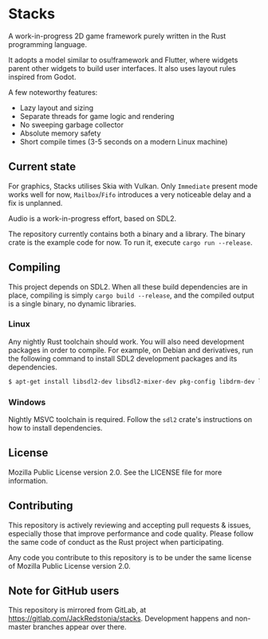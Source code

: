 # Stacks
A work-in-progress 2D game framework purely written in the Rust programming language.

It adopts a model similar to osu!framework and Flutter, where widgets parent other widgets to build user interfaces. It also uses layout rules inspired from Godot.

A few noteworthy features:
- Lazy layout and sizing
- Separate threads for game logic and rendering
- No sweeping garbage collector
- Absolute memory safety
- Short compile times (3-5 seconds on a modern Linux machine)

## Current state
For graphics, Stacks utilises Skia with Vulkan. Only `Immediate` present mode works well for now, `Mailbox`/`Fifo` introduces a very noticeable delay and a fix is unplanned.

Audio is a work-in-progress effort, based on SDL2.

The repository currently contains both a binary and a library. The binary crate is the example code for now. To run it, execute `cargo run --release`.

## Compiling
This project depends on SDL2. When all these build dependencies are in place, compiling is simply `cargo build --release`, and the compiled output is a single binary, no dynamic libraries.

### Linux
Any nightly Rust toolchain should work. You will also need development packages in order to compile. For example, on Debian and derivatives, run the following command to install SDL2 development packages and its dependencies.
```sh
$ apt-get install libsdl2-dev libsdl2-mixer-dev pkg-config libdrm-dev libgbm-dev
```

### Windows
Nightly MSVC toolchain is required. Follow the `sdl2` crate's instructions on how to install dependencies.

## License
Mozilla Public License version 2.0. See the LICENSE file for more information.

## Contributing
This repository is actively reviewing and accepting pull requests & issues, especially those that improve performance and code quality. Please follow the same code of conduct as the Rust project when participating.

Any code you contribute to this repository is to be under the same license of Mozilla Public License version 2.0.

## Note for GitHub users
This repository is mirrored from GitLab, at https://gitlab.com/JackRedstonia/stacks.
Development happens and non-master branches appear over there.